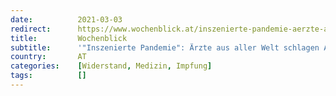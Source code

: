 ```yaml
---
date:          2021-03-03
redirect:      https://www.wochenblick.at/inszenierte-pandemie-aerzte-aus-aller-welt-schlagen-alarm/
title:         Wochenblick
subtitle:      '"Inszenierte Pandemie": Ärzte aus aller Welt schlagen Alarm!'
country:       AT
categories:    [Widerstand, Medizin, Impfung]
tags:          []
---
```

